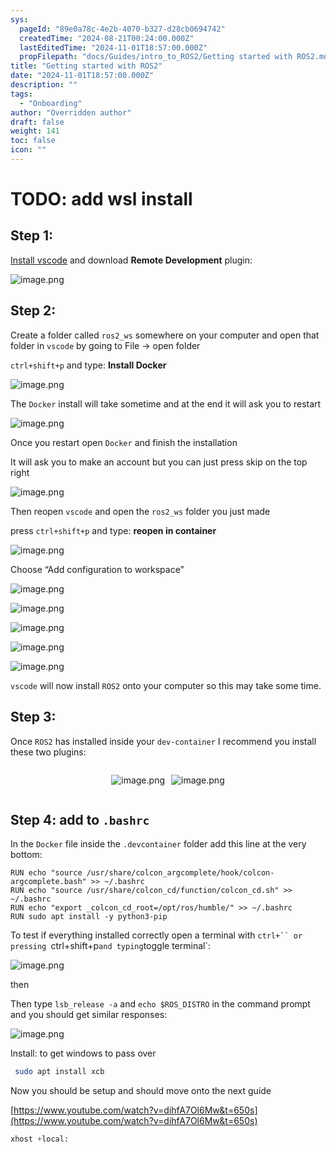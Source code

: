```yaml
---
sys:
  pageId: "89e0a78c-4e2b-4070-b327-d28cb0694742"
  createdTime: "2024-08-21T00:24:00.000Z"
  lastEditedTime: "2024-11-01T18:57:00.000Z"
  propFilepath: "docs/Guides/intro_to_ROS2/Getting started with ROS2.md"
title: "Getting started with ROS2"
date: "2024-11-01T18:57:00.000Z"
description: ""
tags:
  - "Onboarding"
author: "Overridden author"
draft: false
weight: 141
toc: false
icon: ""
---
```


# TODO: add wsl install

## Step 1:

[Install vscode](https://code.visualstudio.com/download) and download **Remote Development** plugin:

![image.png](https://prod-files-secure.s3.us-west-2.amazonaws.com/d518164a-d88e-44d1-a4ee-3adb3bd8bce0/efb52993-1881-4a40-b95e-6f020334f022/image.png?X-Amz-Algorithm=AWS4-HMAC-SHA256&X-Amz-Content-Sha256=UNSIGNED-PAYLOAD&X-Amz-Credential=ASIAZI2LB466ULRZXPJP%2F20250219%2Fus-west-2%2Fs3%2Faws4_request&X-Amz-Date=20250219T220718Z&X-Amz-Expires=3600&X-Amz-Security-Token=IQoJb3JpZ2luX2VjEIT%2F%2F%2F%2F%2F%2F%2F%2F%2F%2FwEaCXVzLXdlc3QtMiJGMEQCIHPIi8FJ0oc1L4o0Men48t%2BvuxtC6sNaKzliNMUoQNGuAiATq6H0%2Fp7m86s6xO6ikfTa4RT6j4S2bN3yrztc74vwwyqIBAit%2F%2F%2F%2F%2F%2F%2F%2F%2F%2F8BEAAaDDYzNzQyMzE4MzgwNSIMDhNCBX3sVvvemGf6KtwDQAyu0f2oEJWj1HNdy3MA3dKgeben9fcsl1CUcPH85mCFtkezjT8LKMLj7JQ%2FXH%2BS4wdTtSPSXG6sGxwUwtYfe5t8d3bxIhcSxquPKvhRLfmwtmQ9LdIb8cch7eNSpleylBgE0KV3tfN6aeEdNb2yr3TpeaFe7PabaCV8YcVi2XsYrR9Da9UIJYaITrCYMggP3ZdxwnpUMhT7t1m8v%2BkvQ2fVFOznZt%2BSXLt7%2F%2FYGUPTL1AJVsQdpYBjpdaBlin7QlyXHy3Z84lU%2B3OWmNzk8pOF99mOz57n%2BPLjQ1Ndjgx49APOJ8WWDPobZKguF7bZHe0QehbNzhftrUET8EX6rSD8wC5BKqsV5fKh4kONImyAJZ8EMTMSEeYI9ZJj4UyYnkt3ypfmXNyFg35MTDZdOIhCa8UJn0SxvNXwXAlGj%2F7WFaGQ31ZE8Iw%2Fi2bV4vBQFYmmNaFhRZkatpnMI8ip5xS2645r4K2j3d9sDNJ0mcikWzJFkZHmnNxMdKYeG9r%2FpwtUxnVaqkikVs3jjJ0LDUodNJxg61oau7jM%2Bv8qY0bAGcktLc2qu2ugtBjxlvKJCXcav2esCA4RsvLmNwRA9tixSEfeT2EmpEFdADGWfTGMsbTJK75dVZKFubr8w%2BO7YvQY6pgFjoig%2BNBczRlZGOm3SlzyyMZU0CUIph0dDrkeOWnAOLy42Ndk07jOe9K%2FJ96kJe5eXx%2FPLjsRK6gk9aietWbBEXzSxTvBww1yJcxr7AzkUWSKLHXs9xmuDQeiVG7nLKWg%2BYpJ3Gn4xYQT76pHcSqZWTDw57063JEA8YiucfqOPzqd5NyMDWxhXODFh2YJAWE%2FWAN%2FvCwN0DqfiTo1bRAJ5uWzw6Nv0&X-Amz-Signature=07b0bca20320db0c2e8207957e87a0f9d44fc3cdf170dcce2180658a5e7543e5&X-Amz-SignedHeaders=host&x-id=GetObject)

## Step 2:

Create a folder called `ros2_ws` somewhere on your computer and open that folder in `vscode` by going to File → open folder 

`ctrl+shift+p` and type: **Install Docker**

![image.png](https://prod-files-secure.s3.us-west-2.amazonaws.com/d518164a-d88e-44d1-a4ee-3adb3bd8bce0/2269dc0e-1cd5-47ff-bceb-c04ad9b2eab0/image.png?X-Amz-Algorithm=AWS4-HMAC-SHA256&X-Amz-Content-Sha256=UNSIGNED-PAYLOAD&X-Amz-Credential=ASIAZI2LB466ULRZXPJP%2F20250219%2Fus-west-2%2Fs3%2Faws4_request&X-Amz-Date=20250219T220718Z&X-Amz-Expires=3600&X-Amz-Security-Token=IQoJb3JpZ2luX2VjEIT%2F%2F%2F%2F%2F%2F%2F%2F%2F%2FwEaCXVzLXdlc3QtMiJGMEQCIHPIi8FJ0oc1L4o0Men48t%2BvuxtC6sNaKzliNMUoQNGuAiATq6H0%2Fp7m86s6xO6ikfTa4RT6j4S2bN3yrztc74vwwyqIBAit%2F%2F%2F%2F%2F%2F%2F%2F%2F%2F8BEAAaDDYzNzQyMzE4MzgwNSIMDhNCBX3sVvvemGf6KtwDQAyu0f2oEJWj1HNdy3MA3dKgeben9fcsl1CUcPH85mCFtkezjT8LKMLj7JQ%2FXH%2BS4wdTtSPSXG6sGxwUwtYfe5t8d3bxIhcSxquPKvhRLfmwtmQ9LdIb8cch7eNSpleylBgE0KV3tfN6aeEdNb2yr3TpeaFe7PabaCV8YcVi2XsYrR9Da9UIJYaITrCYMggP3ZdxwnpUMhT7t1m8v%2BkvQ2fVFOznZt%2BSXLt7%2F%2FYGUPTL1AJVsQdpYBjpdaBlin7QlyXHy3Z84lU%2B3OWmNzk8pOF99mOz57n%2BPLjQ1Ndjgx49APOJ8WWDPobZKguF7bZHe0QehbNzhftrUET8EX6rSD8wC5BKqsV5fKh4kONImyAJZ8EMTMSEeYI9ZJj4UyYnkt3ypfmXNyFg35MTDZdOIhCa8UJn0SxvNXwXAlGj%2F7WFaGQ31ZE8Iw%2Fi2bV4vBQFYmmNaFhRZkatpnMI8ip5xS2645r4K2j3d9sDNJ0mcikWzJFkZHmnNxMdKYeG9r%2FpwtUxnVaqkikVs3jjJ0LDUodNJxg61oau7jM%2Bv8qY0bAGcktLc2qu2ugtBjxlvKJCXcav2esCA4RsvLmNwRA9tixSEfeT2EmpEFdADGWfTGMsbTJK75dVZKFubr8w%2BO7YvQY6pgFjoig%2BNBczRlZGOm3SlzyyMZU0CUIph0dDrkeOWnAOLy42Ndk07jOe9K%2FJ96kJe5eXx%2FPLjsRK6gk9aietWbBEXzSxTvBww1yJcxr7AzkUWSKLHXs9xmuDQeiVG7nLKWg%2BYpJ3Gn4xYQT76pHcSqZWTDw57063JEA8YiucfqOPzqd5NyMDWxhXODFh2YJAWE%2FWAN%2FvCwN0DqfiTo1bRAJ5uWzw6Nv0&X-Amz-Signature=bcb2450cdaa2196e69c1f6ed9908c483a4bd04345f51cda66ad3b1f7fa88570a&X-Amz-SignedHeaders=host&x-id=GetObject)

The `Docker` install will take sometime and at the end it will ask you to restart

![image.png](https://prod-files-secure.s3.us-west-2.amazonaws.com/d518164a-d88e-44d1-a4ee-3adb3bd8bce0/ed233f78-be33-4b1f-b89c-9c346c0e961e/image.png?X-Amz-Algorithm=AWS4-HMAC-SHA256&X-Amz-Content-Sha256=UNSIGNED-PAYLOAD&X-Amz-Credential=ASIAZI2LB466ULRZXPJP%2F20250219%2Fus-west-2%2Fs3%2Faws4_request&X-Amz-Date=20250219T220718Z&X-Amz-Expires=3600&X-Amz-Security-Token=IQoJb3JpZ2luX2VjEIT%2F%2F%2F%2F%2F%2F%2F%2F%2F%2FwEaCXVzLXdlc3QtMiJGMEQCIHPIi8FJ0oc1L4o0Men48t%2BvuxtC6sNaKzliNMUoQNGuAiATq6H0%2Fp7m86s6xO6ikfTa4RT6j4S2bN3yrztc74vwwyqIBAit%2F%2F%2F%2F%2F%2F%2F%2F%2F%2F8BEAAaDDYzNzQyMzE4MzgwNSIMDhNCBX3sVvvemGf6KtwDQAyu0f2oEJWj1HNdy3MA3dKgeben9fcsl1CUcPH85mCFtkezjT8LKMLj7JQ%2FXH%2BS4wdTtSPSXG6sGxwUwtYfe5t8d3bxIhcSxquPKvhRLfmwtmQ9LdIb8cch7eNSpleylBgE0KV3tfN6aeEdNb2yr3TpeaFe7PabaCV8YcVi2XsYrR9Da9UIJYaITrCYMggP3ZdxwnpUMhT7t1m8v%2BkvQ2fVFOznZt%2BSXLt7%2F%2FYGUPTL1AJVsQdpYBjpdaBlin7QlyXHy3Z84lU%2B3OWmNzk8pOF99mOz57n%2BPLjQ1Ndjgx49APOJ8WWDPobZKguF7bZHe0QehbNzhftrUET8EX6rSD8wC5BKqsV5fKh4kONImyAJZ8EMTMSEeYI9ZJj4UyYnkt3ypfmXNyFg35MTDZdOIhCa8UJn0SxvNXwXAlGj%2F7WFaGQ31ZE8Iw%2Fi2bV4vBQFYmmNaFhRZkatpnMI8ip5xS2645r4K2j3d9sDNJ0mcikWzJFkZHmnNxMdKYeG9r%2FpwtUxnVaqkikVs3jjJ0LDUodNJxg61oau7jM%2Bv8qY0bAGcktLc2qu2ugtBjxlvKJCXcav2esCA4RsvLmNwRA9tixSEfeT2EmpEFdADGWfTGMsbTJK75dVZKFubr8w%2BO7YvQY6pgFjoig%2BNBczRlZGOm3SlzyyMZU0CUIph0dDrkeOWnAOLy42Ndk07jOe9K%2FJ96kJe5eXx%2FPLjsRK6gk9aietWbBEXzSxTvBww1yJcxr7AzkUWSKLHXs9xmuDQeiVG7nLKWg%2BYpJ3Gn4xYQT76pHcSqZWTDw57063JEA8YiucfqOPzqd5NyMDWxhXODFh2YJAWE%2FWAN%2FvCwN0DqfiTo1bRAJ5uWzw6Nv0&X-Amz-Signature=1d162200b5729853fa98b7b7a580042813258ec32348db6a48a33d23c36ba2fa&X-Amz-SignedHeaders=host&x-id=GetObject)

Once you restart open `Docker` and finish the installation

It will ask you to make an account but you can just press skip on the top right

![image.png](https://prod-files-secure.s3.us-west-2.amazonaws.com/d518164a-d88e-44d1-a4ee-3adb3bd8bce0/21010ad9-1659-4fd9-9f59-9932a09b2a3d/image.png?X-Amz-Algorithm=AWS4-HMAC-SHA256&X-Amz-Content-Sha256=UNSIGNED-PAYLOAD&X-Amz-Credential=ASIAZI2LB466ULRZXPJP%2F20250219%2Fus-west-2%2Fs3%2Faws4_request&X-Amz-Date=20250219T220718Z&X-Amz-Expires=3600&X-Amz-Security-Token=IQoJb3JpZ2luX2VjEIT%2F%2F%2F%2F%2F%2F%2F%2F%2F%2FwEaCXVzLXdlc3QtMiJGMEQCIHPIi8FJ0oc1L4o0Men48t%2BvuxtC6sNaKzliNMUoQNGuAiATq6H0%2Fp7m86s6xO6ikfTa4RT6j4S2bN3yrztc74vwwyqIBAit%2F%2F%2F%2F%2F%2F%2F%2F%2F%2F8BEAAaDDYzNzQyMzE4MzgwNSIMDhNCBX3sVvvemGf6KtwDQAyu0f2oEJWj1HNdy3MA3dKgeben9fcsl1CUcPH85mCFtkezjT8LKMLj7JQ%2FXH%2BS4wdTtSPSXG6sGxwUwtYfe5t8d3bxIhcSxquPKvhRLfmwtmQ9LdIb8cch7eNSpleylBgE0KV3tfN6aeEdNb2yr3TpeaFe7PabaCV8YcVi2XsYrR9Da9UIJYaITrCYMggP3ZdxwnpUMhT7t1m8v%2BkvQ2fVFOznZt%2BSXLt7%2F%2FYGUPTL1AJVsQdpYBjpdaBlin7QlyXHy3Z84lU%2B3OWmNzk8pOF99mOz57n%2BPLjQ1Ndjgx49APOJ8WWDPobZKguF7bZHe0QehbNzhftrUET8EX6rSD8wC5BKqsV5fKh4kONImyAJZ8EMTMSEeYI9ZJj4UyYnkt3ypfmXNyFg35MTDZdOIhCa8UJn0SxvNXwXAlGj%2F7WFaGQ31ZE8Iw%2Fi2bV4vBQFYmmNaFhRZkatpnMI8ip5xS2645r4K2j3d9sDNJ0mcikWzJFkZHmnNxMdKYeG9r%2FpwtUxnVaqkikVs3jjJ0LDUodNJxg61oau7jM%2Bv8qY0bAGcktLc2qu2ugtBjxlvKJCXcav2esCA4RsvLmNwRA9tixSEfeT2EmpEFdADGWfTGMsbTJK75dVZKFubr8w%2BO7YvQY6pgFjoig%2BNBczRlZGOm3SlzyyMZU0CUIph0dDrkeOWnAOLy42Ndk07jOe9K%2FJ96kJe5eXx%2FPLjsRK6gk9aietWbBEXzSxTvBww1yJcxr7AzkUWSKLHXs9xmuDQeiVG7nLKWg%2BYpJ3Gn4xYQT76pHcSqZWTDw57063JEA8YiucfqOPzqd5NyMDWxhXODFh2YJAWE%2FWAN%2FvCwN0DqfiTo1bRAJ5uWzw6Nv0&X-Amz-Signature=3976cf9359a7b111c9b87b58dfe0dbf25883d2f06a47e7b8898f38d76e5c9a07&X-Amz-SignedHeaders=host&x-id=GetObject)

Then reopen `vscode` and open the `ros2_ws` folder you just made

press `ctrl+shift+p` and type: **reopen in container**

![image.png](https://prod-files-secure.s3.us-west-2.amazonaws.com/d518164a-d88e-44d1-a4ee-3adb3bd8bce0/4e93b8c2-41ad-488c-8095-c74205196118/image.png?X-Amz-Algorithm=AWS4-HMAC-SHA256&X-Amz-Content-Sha256=UNSIGNED-PAYLOAD&X-Amz-Credential=ASIAZI2LB466ULRZXPJP%2F20250219%2Fus-west-2%2Fs3%2Faws4_request&X-Amz-Date=20250219T220718Z&X-Amz-Expires=3600&X-Amz-Security-Token=IQoJb3JpZ2luX2VjEIT%2F%2F%2F%2F%2F%2F%2F%2F%2F%2FwEaCXVzLXdlc3QtMiJGMEQCIHPIi8FJ0oc1L4o0Men48t%2BvuxtC6sNaKzliNMUoQNGuAiATq6H0%2Fp7m86s6xO6ikfTa4RT6j4S2bN3yrztc74vwwyqIBAit%2F%2F%2F%2F%2F%2F%2F%2F%2F%2F8BEAAaDDYzNzQyMzE4MzgwNSIMDhNCBX3sVvvemGf6KtwDQAyu0f2oEJWj1HNdy3MA3dKgeben9fcsl1CUcPH85mCFtkezjT8LKMLj7JQ%2FXH%2BS4wdTtSPSXG6sGxwUwtYfe5t8d3bxIhcSxquPKvhRLfmwtmQ9LdIb8cch7eNSpleylBgE0KV3tfN6aeEdNb2yr3TpeaFe7PabaCV8YcVi2XsYrR9Da9UIJYaITrCYMggP3ZdxwnpUMhT7t1m8v%2BkvQ2fVFOznZt%2BSXLt7%2F%2FYGUPTL1AJVsQdpYBjpdaBlin7QlyXHy3Z84lU%2B3OWmNzk8pOF99mOz57n%2BPLjQ1Ndjgx49APOJ8WWDPobZKguF7bZHe0QehbNzhftrUET8EX6rSD8wC5BKqsV5fKh4kONImyAJZ8EMTMSEeYI9ZJj4UyYnkt3ypfmXNyFg35MTDZdOIhCa8UJn0SxvNXwXAlGj%2F7WFaGQ31ZE8Iw%2Fi2bV4vBQFYmmNaFhRZkatpnMI8ip5xS2645r4K2j3d9sDNJ0mcikWzJFkZHmnNxMdKYeG9r%2FpwtUxnVaqkikVs3jjJ0LDUodNJxg61oau7jM%2Bv8qY0bAGcktLc2qu2ugtBjxlvKJCXcav2esCA4RsvLmNwRA9tixSEfeT2EmpEFdADGWfTGMsbTJK75dVZKFubr8w%2BO7YvQY6pgFjoig%2BNBczRlZGOm3SlzyyMZU0CUIph0dDrkeOWnAOLy42Ndk07jOe9K%2FJ96kJe5eXx%2FPLjsRK6gk9aietWbBEXzSxTvBww1yJcxr7AzkUWSKLHXs9xmuDQeiVG7nLKWg%2BYpJ3Gn4xYQT76pHcSqZWTDw57063JEA8YiucfqOPzqd5NyMDWxhXODFh2YJAWE%2FWAN%2FvCwN0DqfiTo1bRAJ5uWzw6Nv0&X-Amz-Signature=252915fcab4cbf8ef32d41f9354d90c2bd22840c55f7d2cec17f424b8bd3cf7e&X-Amz-SignedHeaders=host&x-id=GetObject)

Choose “Add configuration to workspace”

![image.png](https://prod-files-secure.s3.us-west-2.amazonaws.com/d518164a-d88e-44d1-a4ee-3adb3bd8bce0/9560b282-5060-4989-ba37-97e7b2c22476/image.png?X-Amz-Algorithm=AWS4-HMAC-SHA256&X-Amz-Content-Sha256=UNSIGNED-PAYLOAD&X-Amz-Credential=ASIAZI2LB466ULRZXPJP%2F20250219%2Fus-west-2%2Fs3%2Faws4_request&X-Amz-Date=20250219T220718Z&X-Amz-Expires=3600&X-Amz-Security-Token=IQoJb3JpZ2luX2VjEIT%2F%2F%2F%2F%2F%2F%2F%2F%2F%2FwEaCXVzLXdlc3QtMiJGMEQCIHPIi8FJ0oc1L4o0Men48t%2BvuxtC6sNaKzliNMUoQNGuAiATq6H0%2Fp7m86s6xO6ikfTa4RT6j4S2bN3yrztc74vwwyqIBAit%2F%2F%2F%2F%2F%2F%2F%2F%2F%2F8BEAAaDDYzNzQyMzE4MzgwNSIMDhNCBX3sVvvemGf6KtwDQAyu0f2oEJWj1HNdy3MA3dKgeben9fcsl1CUcPH85mCFtkezjT8LKMLj7JQ%2FXH%2BS4wdTtSPSXG6sGxwUwtYfe5t8d3bxIhcSxquPKvhRLfmwtmQ9LdIb8cch7eNSpleylBgE0KV3tfN6aeEdNb2yr3TpeaFe7PabaCV8YcVi2XsYrR9Da9UIJYaITrCYMggP3ZdxwnpUMhT7t1m8v%2BkvQ2fVFOznZt%2BSXLt7%2F%2FYGUPTL1AJVsQdpYBjpdaBlin7QlyXHy3Z84lU%2B3OWmNzk8pOF99mOz57n%2BPLjQ1Ndjgx49APOJ8WWDPobZKguF7bZHe0QehbNzhftrUET8EX6rSD8wC5BKqsV5fKh4kONImyAJZ8EMTMSEeYI9ZJj4UyYnkt3ypfmXNyFg35MTDZdOIhCa8UJn0SxvNXwXAlGj%2F7WFaGQ31ZE8Iw%2Fi2bV4vBQFYmmNaFhRZkatpnMI8ip5xS2645r4K2j3d9sDNJ0mcikWzJFkZHmnNxMdKYeG9r%2FpwtUxnVaqkikVs3jjJ0LDUodNJxg61oau7jM%2Bv8qY0bAGcktLc2qu2ugtBjxlvKJCXcav2esCA4RsvLmNwRA9tixSEfeT2EmpEFdADGWfTGMsbTJK75dVZKFubr8w%2BO7YvQY6pgFjoig%2BNBczRlZGOm3SlzyyMZU0CUIph0dDrkeOWnAOLy42Ndk07jOe9K%2FJ96kJe5eXx%2FPLjsRK6gk9aietWbBEXzSxTvBww1yJcxr7AzkUWSKLHXs9xmuDQeiVG7nLKWg%2BYpJ3Gn4xYQT76pHcSqZWTDw57063JEA8YiucfqOPzqd5NyMDWxhXODFh2YJAWE%2FWAN%2FvCwN0DqfiTo1bRAJ5uWzw6Nv0&X-Amz-Signature=c774a95f66e079ceaa5c4bdfeaa3d7f3fe79c1ab4305c98fe3c1b91ff6de73fe&X-Amz-SignedHeaders=host&x-id=GetObject)

![image.png](https://prod-files-secure.s3.us-west-2.amazonaws.com/d518164a-d88e-44d1-a4ee-3adb3bd8bce0/2ee63f81-886b-48e8-a553-dc6e5eac99e4/image.png?X-Amz-Algorithm=AWS4-HMAC-SHA256&X-Amz-Content-Sha256=UNSIGNED-PAYLOAD&X-Amz-Credential=ASIAZI2LB466ULRZXPJP%2F20250219%2Fus-west-2%2Fs3%2Faws4_request&X-Amz-Date=20250219T220718Z&X-Amz-Expires=3600&X-Amz-Security-Token=IQoJb3JpZ2luX2VjEIT%2F%2F%2F%2F%2F%2F%2F%2F%2F%2FwEaCXVzLXdlc3QtMiJGMEQCIHPIi8FJ0oc1L4o0Men48t%2BvuxtC6sNaKzliNMUoQNGuAiATq6H0%2Fp7m86s6xO6ikfTa4RT6j4S2bN3yrztc74vwwyqIBAit%2F%2F%2F%2F%2F%2F%2F%2F%2F%2F8BEAAaDDYzNzQyMzE4MzgwNSIMDhNCBX3sVvvemGf6KtwDQAyu0f2oEJWj1HNdy3MA3dKgeben9fcsl1CUcPH85mCFtkezjT8LKMLj7JQ%2FXH%2BS4wdTtSPSXG6sGxwUwtYfe5t8d3bxIhcSxquPKvhRLfmwtmQ9LdIb8cch7eNSpleylBgE0KV3tfN6aeEdNb2yr3TpeaFe7PabaCV8YcVi2XsYrR9Da9UIJYaITrCYMggP3ZdxwnpUMhT7t1m8v%2BkvQ2fVFOznZt%2BSXLt7%2F%2FYGUPTL1AJVsQdpYBjpdaBlin7QlyXHy3Z84lU%2B3OWmNzk8pOF99mOz57n%2BPLjQ1Ndjgx49APOJ8WWDPobZKguF7bZHe0QehbNzhftrUET8EX6rSD8wC5BKqsV5fKh4kONImyAJZ8EMTMSEeYI9ZJj4UyYnkt3ypfmXNyFg35MTDZdOIhCa8UJn0SxvNXwXAlGj%2F7WFaGQ31ZE8Iw%2Fi2bV4vBQFYmmNaFhRZkatpnMI8ip5xS2645r4K2j3d9sDNJ0mcikWzJFkZHmnNxMdKYeG9r%2FpwtUxnVaqkikVs3jjJ0LDUodNJxg61oau7jM%2Bv8qY0bAGcktLc2qu2ugtBjxlvKJCXcav2esCA4RsvLmNwRA9tixSEfeT2EmpEFdADGWfTGMsbTJK75dVZKFubr8w%2BO7YvQY6pgFjoig%2BNBczRlZGOm3SlzyyMZU0CUIph0dDrkeOWnAOLy42Ndk07jOe9K%2FJ96kJe5eXx%2FPLjsRK6gk9aietWbBEXzSxTvBww1yJcxr7AzkUWSKLHXs9xmuDQeiVG7nLKWg%2BYpJ3Gn4xYQT76pHcSqZWTDw57063JEA8YiucfqOPzqd5NyMDWxhXODFh2YJAWE%2FWAN%2FvCwN0DqfiTo1bRAJ5uWzw6Nv0&X-Amz-Signature=2023028d35732e6f69f4a9bedfbca36ea7b019ed79dd43521bcb7a157eed07a2&X-Amz-SignedHeaders=host&x-id=GetObject)

![image.png](https://prod-files-secure.s3.us-west-2.amazonaws.com/d518164a-d88e-44d1-a4ee-3adb3bd8bce0/ae1580b2-b048-407e-aed9-b584224a7a04/image.png?X-Amz-Algorithm=AWS4-HMAC-SHA256&X-Amz-Content-Sha256=UNSIGNED-PAYLOAD&X-Amz-Credential=ASIAZI2LB466ULRZXPJP%2F20250219%2Fus-west-2%2Fs3%2Faws4_request&X-Amz-Date=20250219T220718Z&X-Amz-Expires=3600&X-Amz-Security-Token=IQoJb3JpZ2luX2VjEIT%2F%2F%2F%2F%2F%2F%2F%2F%2F%2FwEaCXVzLXdlc3QtMiJGMEQCIHPIi8FJ0oc1L4o0Men48t%2BvuxtC6sNaKzliNMUoQNGuAiATq6H0%2Fp7m86s6xO6ikfTa4RT6j4S2bN3yrztc74vwwyqIBAit%2F%2F%2F%2F%2F%2F%2F%2F%2F%2F8BEAAaDDYzNzQyMzE4MzgwNSIMDhNCBX3sVvvemGf6KtwDQAyu0f2oEJWj1HNdy3MA3dKgeben9fcsl1CUcPH85mCFtkezjT8LKMLj7JQ%2FXH%2BS4wdTtSPSXG6sGxwUwtYfe5t8d3bxIhcSxquPKvhRLfmwtmQ9LdIb8cch7eNSpleylBgE0KV3tfN6aeEdNb2yr3TpeaFe7PabaCV8YcVi2XsYrR9Da9UIJYaITrCYMggP3ZdxwnpUMhT7t1m8v%2BkvQ2fVFOznZt%2BSXLt7%2F%2FYGUPTL1AJVsQdpYBjpdaBlin7QlyXHy3Z84lU%2B3OWmNzk8pOF99mOz57n%2BPLjQ1Ndjgx49APOJ8WWDPobZKguF7bZHe0QehbNzhftrUET8EX6rSD8wC5BKqsV5fKh4kONImyAJZ8EMTMSEeYI9ZJj4UyYnkt3ypfmXNyFg35MTDZdOIhCa8UJn0SxvNXwXAlGj%2F7WFaGQ31ZE8Iw%2Fi2bV4vBQFYmmNaFhRZkatpnMI8ip5xS2645r4K2j3d9sDNJ0mcikWzJFkZHmnNxMdKYeG9r%2FpwtUxnVaqkikVs3jjJ0LDUodNJxg61oau7jM%2Bv8qY0bAGcktLc2qu2ugtBjxlvKJCXcav2esCA4RsvLmNwRA9tixSEfeT2EmpEFdADGWfTGMsbTJK75dVZKFubr8w%2BO7YvQY6pgFjoig%2BNBczRlZGOm3SlzyyMZU0CUIph0dDrkeOWnAOLy42Ndk07jOe9K%2FJ96kJe5eXx%2FPLjsRK6gk9aietWbBEXzSxTvBww1yJcxr7AzkUWSKLHXs9xmuDQeiVG7nLKWg%2BYpJ3Gn4xYQT76pHcSqZWTDw57063JEA8YiucfqOPzqd5NyMDWxhXODFh2YJAWE%2FWAN%2FvCwN0DqfiTo1bRAJ5uWzw6Nv0&X-Amz-Signature=973de8b5a7192205ad98cf6544771b7105993c07e9de1717c467fb446cc101ba&X-Amz-SignedHeaders=host&x-id=GetObject)

![image.png](https://prod-files-secure.s3.us-west-2.amazonaws.com/d518164a-d88e-44d1-a4ee-3adb3bd8bce0/53255b28-f75e-430f-b9e3-c0ac8577e42b/image.png?X-Amz-Algorithm=AWS4-HMAC-SHA256&X-Amz-Content-Sha256=UNSIGNED-PAYLOAD&X-Amz-Credential=ASIAZI2LB466ULRZXPJP%2F20250219%2Fus-west-2%2Fs3%2Faws4_request&X-Amz-Date=20250219T220718Z&X-Amz-Expires=3600&X-Amz-Security-Token=IQoJb3JpZ2luX2VjEIT%2F%2F%2F%2F%2F%2F%2F%2F%2F%2FwEaCXVzLXdlc3QtMiJGMEQCIHPIi8FJ0oc1L4o0Men48t%2BvuxtC6sNaKzliNMUoQNGuAiATq6H0%2Fp7m86s6xO6ikfTa4RT6j4S2bN3yrztc74vwwyqIBAit%2F%2F%2F%2F%2F%2F%2F%2F%2F%2F8BEAAaDDYzNzQyMzE4MzgwNSIMDhNCBX3sVvvemGf6KtwDQAyu0f2oEJWj1HNdy3MA3dKgeben9fcsl1CUcPH85mCFtkezjT8LKMLj7JQ%2FXH%2BS4wdTtSPSXG6sGxwUwtYfe5t8d3bxIhcSxquPKvhRLfmwtmQ9LdIb8cch7eNSpleylBgE0KV3tfN6aeEdNb2yr3TpeaFe7PabaCV8YcVi2XsYrR9Da9UIJYaITrCYMggP3ZdxwnpUMhT7t1m8v%2BkvQ2fVFOznZt%2BSXLt7%2F%2FYGUPTL1AJVsQdpYBjpdaBlin7QlyXHy3Z84lU%2B3OWmNzk8pOF99mOz57n%2BPLjQ1Ndjgx49APOJ8WWDPobZKguF7bZHe0QehbNzhftrUET8EX6rSD8wC5BKqsV5fKh4kONImyAJZ8EMTMSEeYI9ZJj4UyYnkt3ypfmXNyFg35MTDZdOIhCa8UJn0SxvNXwXAlGj%2F7WFaGQ31ZE8Iw%2Fi2bV4vBQFYmmNaFhRZkatpnMI8ip5xS2645r4K2j3d9sDNJ0mcikWzJFkZHmnNxMdKYeG9r%2FpwtUxnVaqkikVs3jjJ0LDUodNJxg61oau7jM%2Bv8qY0bAGcktLc2qu2ugtBjxlvKJCXcav2esCA4RsvLmNwRA9tixSEfeT2EmpEFdADGWfTGMsbTJK75dVZKFubr8w%2BO7YvQY6pgFjoig%2BNBczRlZGOm3SlzyyMZU0CUIph0dDrkeOWnAOLy42Ndk07jOe9K%2FJ96kJe5eXx%2FPLjsRK6gk9aietWbBEXzSxTvBww1yJcxr7AzkUWSKLHXs9xmuDQeiVG7nLKWg%2BYpJ3Gn4xYQT76pHcSqZWTDw57063JEA8YiucfqOPzqd5NyMDWxhXODFh2YJAWE%2FWAN%2FvCwN0DqfiTo1bRAJ5uWzw6Nv0&X-Amz-Signature=0063ef20b1747131fd6254c7d50a78d4d97f626453a4741196391212db5c0cf7&X-Amz-SignedHeaders=host&x-id=GetObject)

![image.png](https://prod-files-secure.s3.us-west-2.amazonaws.com/d518164a-d88e-44d1-a4ee-3adb3bd8bce0/7c562767-5af9-4ffb-97d1-327bcdf4ee00/image.png?X-Amz-Algorithm=AWS4-HMAC-SHA256&X-Amz-Content-Sha256=UNSIGNED-PAYLOAD&X-Amz-Credential=ASIAZI2LB466ULRZXPJP%2F20250219%2Fus-west-2%2Fs3%2Faws4_request&X-Amz-Date=20250219T220718Z&X-Amz-Expires=3600&X-Amz-Security-Token=IQoJb3JpZ2luX2VjEIT%2F%2F%2F%2F%2F%2F%2F%2F%2F%2FwEaCXVzLXdlc3QtMiJGMEQCIHPIi8FJ0oc1L4o0Men48t%2BvuxtC6sNaKzliNMUoQNGuAiATq6H0%2Fp7m86s6xO6ikfTa4RT6j4S2bN3yrztc74vwwyqIBAit%2F%2F%2F%2F%2F%2F%2F%2F%2F%2F8BEAAaDDYzNzQyMzE4MzgwNSIMDhNCBX3sVvvemGf6KtwDQAyu0f2oEJWj1HNdy3MA3dKgeben9fcsl1CUcPH85mCFtkezjT8LKMLj7JQ%2FXH%2BS4wdTtSPSXG6sGxwUwtYfe5t8d3bxIhcSxquPKvhRLfmwtmQ9LdIb8cch7eNSpleylBgE0KV3tfN6aeEdNb2yr3TpeaFe7PabaCV8YcVi2XsYrR9Da9UIJYaITrCYMggP3ZdxwnpUMhT7t1m8v%2BkvQ2fVFOznZt%2BSXLt7%2F%2FYGUPTL1AJVsQdpYBjpdaBlin7QlyXHy3Z84lU%2B3OWmNzk8pOF99mOz57n%2BPLjQ1Ndjgx49APOJ8WWDPobZKguF7bZHe0QehbNzhftrUET8EX6rSD8wC5BKqsV5fKh4kONImyAJZ8EMTMSEeYI9ZJj4UyYnkt3ypfmXNyFg35MTDZdOIhCa8UJn0SxvNXwXAlGj%2F7WFaGQ31ZE8Iw%2Fi2bV4vBQFYmmNaFhRZkatpnMI8ip5xS2645r4K2j3d9sDNJ0mcikWzJFkZHmnNxMdKYeG9r%2FpwtUxnVaqkikVs3jjJ0LDUodNJxg61oau7jM%2Bv8qY0bAGcktLc2qu2ugtBjxlvKJCXcav2esCA4RsvLmNwRA9tixSEfeT2EmpEFdADGWfTGMsbTJK75dVZKFubr8w%2BO7YvQY6pgFjoig%2BNBczRlZGOm3SlzyyMZU0CUIph0dDrkeOWnAOLy42Ndk07jOe9K%2FJ96kJe5eXx%2FPLjsRK6gk9aietWbBEXzSxTvBww1yJcxr7AzkUWSKLHXs9xmuDQeiVG7nLKWg%2BYpJ3Gn4xYQT76pHcSqZWTDw57063JEA8YiucfqOPzqd5NyMDWxhXODFh2YJAWE%2FWAN%2FvCwN0DqfiTo1bRAJ5uWzw6Nv0&X-Amz-Signature=f5546baeac46d6ae3756364dbe3f42ed762d64ea34bbfe0ba1c664164e71fb8f&X-Amz-SignedHeaders=host&x-id=GetObject)

`vscode` will now install `ROS2` onto your computer so this may take some time.

## Step 3:

Once `ROS2` has installed inside your `dev-container` I recommend you install these two plugins:

<div style="display: flex;flex-direction: row; column-gap:10px; max-width: 630px;justify-content: center;">
<div>

![image.png](https://prod-files-secure.s3.us-west-2.amazonaws.com/d518164a-d88e-44d1-a4ee-3adb3bd8bce0/3fc3d550-5a54-4ba1-ba6b-faa01cdb7369/image.png?X-Amz-Algorithm=AWS4-HMAC-SHA256&X-Amz-Content-Sha256=UNSIGNED-PAYLOAD&X-Amz-Credential=ASIAZI2LB4663V7HBT6T%2F20250219%2Fus-west-2%2Fs3%2Faws4_request&X-Amz-Date=20250219T220719Z&X-Amz-Expires=3600&X-Amz-Security-Token=IQoJb3JpZ2luX2VjEIT%2F%2F%2F%2F%2F%2F%2F%2F%2F%2FwEaCXVzLXdlc3QtMiJHMEUCIQCLmhHM9FF9L28o8NbDiDIGkoxk3mFQa1P6xiZLd49uQwIgLh7%2BtjTH1yT13GQFrRtv3nfwnKcGJH1yAl3ngCzRUTUqiAQIrf%2F%2F%2F%2F%2F%2F%2F%2F%2F%2FARAAGgw2Mzc0MjMxODM4MDUiDP8eNPjBxCVbfDyYESrcA0fYlEyBPA03u1p1OQD12lM%2F3WkmgE%2FZXlF3DKWGCDqwMh8zAbeFsFxQjFM80M66Ya5ra2E%2BnNlkdM3Jb%2FcACG2O29N1Icb7Zx%2Fx0GSzi5DlHYIcglqeICbp9aI4ZTAL%2FH8%2FIfqhti4DC%2BZJR3zCboICUBQkEbe0iUcwkHKDT9VYznTsTpm57vEu56y1FK2yeARXb6zoN%2FOUXmUnlmjVY%2B%2BzZELotUi1gyYAYndsKptl53EacnW78YkMupTdrMfhIcwg3I524kVQJMTaIJBt3TiLyTpCsil1%2BCuyuYtEiyjBpDz6Z4nSOO1t46nRikQJif3XEdShe8SxnLf9dZhwe1RhKtyKZfFOkvgUxmHzGnxFjkvLWwvTLi%2BOOnTLP%2BFMopa39AcdwzT3cog%2FSwAAvf55h%2F5D3DiFDyg1HtjQaKknF7laFyE%2FX%2BIDgPYJwNgM6bLv2EQtjF3EYpYghfK3eHRuk%2Fal%2F2x4KJTCKMJAHCXok%2BaQF1rOgPHsWjZ7NR5AaxfnjvuHonHVayVw1UJhs5xukC6bF%2B4MLYI%2BnQDbDb%2FJqUut93LzUiSWZlaquJlE%2BmOZ%2FHgmu5jjtFFJlYR6pBz51mXo6RhJ4aqacRCFpIOm%2FCDvST8b5nAgFckEMNnu2L0GOqUB1VOVBeqDk8e62PvLiKtZeiUDEMuH4QCRMipmjIGMY1wpIy7x28%2Fom6a0rBJzxA226HX9jOeSHsvx3cLcCXA%2BxektdqAy5Buj3DIqUzmCwvodOm7RtFTLWBa%2FUf2llQ%2BgD40EZRyzqYRoc0uR2UomcHYcPCSHQ2lGEW7ciQ1AOcXpQWvmN2zcfyfwBLgLSTWmf19BE2q2%2BrFUk9%2BRaSaC1S3GT%2BjR&X-Amz-Signature=fdc39286356c82c2aa0fd7ec27a358a140051435fef8379898914c7a224695a0&X-Amz-SignedHeaders=host&x-id=GetObject)

</div>
<div>

![image.png](https://prod-files-secure.s3.us-west-2.amazonaws.com/d518164a-d88e-44d1-a4ee-3adb3bd8bce0/d994cc66-13c2-4093-a5a3-f84cf4601a82/image.png?X-Amz-Algorithm=AWS4-HMAC-SHA256&X-Amz-Content-Sha256=UNSIGNED-PAYLOAD&X-Amz-Credential=ASIAZI2LB4664C5O4FDE%2F20250219%2Fus-west-2%2Fs3%2Faws4_request&X-Amz-Date=20250219T220720Z&X-Amz-Expires=3600&X-Amz-Security-Token=IQoJb3JpZ2luX2VjEIT%2F%2F%2F%2F%2F%2F%2F%2F%2F%2FwEaCXVzLXdlc3QtMiJHMEUCICyFoxqSEG2g5Zcqih1h4jZawlaMT9K1XB3B2GtXaOwMAiEA04K8arXV7GQVIKcFwTbPfCYEO%2BkxL1SDr5ZRz%2BlKrGQqiAQIrf%2F%2F%2F%2F%2F%2F%2F%2F%2F%2FARAAGgw2Mzc0MjMxODM4MDUiDOHmPsAveorFWcM2%2FircA5I25023WhWIlzyzj0w%2BKfmZPMeEZ9ta%2FLImTREoElNPIvVoZjYYoL%2FHXGAX16Ck1oDwozbmU4icENDCFhhEhJF0q09j008%2BzmRya5qiCGhjP1duChQGf30gTbjWULu54xWqGnhCqir%2BImNNB34TjhmfRKBkbuT5GMdLa3yQl5pLTWeaNr4zrob4X%2Bj4BoyPTO4yhY0F%2Bhw6WtHU%2BEz%2BXA64E064uVst19hELsxLynrX1Ur879e7LN3q7clc13DOZl6fyl%2F4Gl8859oAj57X0iTl%2BBdc%2BrP2JkteUf0v6tU%2FQj6GUchVa0J2ZRbt4dhQaGKlQUzp5D952Lyjn8%2ByxsISj8Jyz%2BK2brgeTLyP1kUNzGssggDATsUcPsykzzsY94bfr%2F45VhtF0o4EEKrDTZiRTQCX4xne8mKaCYMdd6orKPk3y91LgTMUaHEeSbHGXK2gN2HIhQbAZYS7kaLFee5JMrNn3KrhHCo6leixUDY0NNxrgKU71Oni75ShicHOtPCA%2Bhbz6hAjUe5uvD1mOseKEGHfK6FJgtEx8jzb62sutRqPWv4pI5jrN8dL2mhoL5iKJTjB0Ur%2By8UkTChbMxTsodHWnSuNbpl77v08z9tRay8yCkaHNhH6qmC0MILv2L0GOqUBBIg75EUCFm%2BMYrU2sz0efakOIlPRhIC8je0yuvYNdwqa8pNzu11ekke1mIy0D7Y83ULPiiM7prYpFMPppKyKz%2FEAkrYWCwmW6Lfsx6YUFHP0i%2BOXDj31jLwFkoW9TvhHGIqZo6UIxMiRRWCSPbs19cN%2BeIY8evz80pOcjnfz2O%2BRVJUKgOSbNw8q8a%2BBqrs0tRq1xqMHeguDlFRmwrovlcQ4XAeN&X-Amz-Signature=128b1c0f6dd2eac3185ae039ab997ca9cc420cdf91383641e6562699ea572378&X-Amz-SignedHeaders=host&x-id=GetObject)

</div>
</div>

## Step 4: add to `.bashrc`

In the `Docker` file inside the `.devcontainer` folder add this line at the very bottom: 

```docker
RUN echo "source /usr/share/colcon_argcomplete/hook/colcon-argcomplete.bash" >> ~/.bashrc
RUN echo "source /usr/share/colcon_cd/function/colcon_cd.sh" >> ~/.bashrc
RUN echo "export _colcon_cd_root=/opt/ros/humble/" >> ~/.bashrc
RUN sudo apt install -y python3-pip 
```

To test if everything installed correctly open a terminal with `ctrl+`` or pressing `ctrl+shift+p` and typing `toggle terminal`:

![image.png](https://prod-files-secure.s3.us-west-2.amazonaws.com/d518164a-d88e-44d1-a4ee-3adb3bd8bce0/6a4943d8-b04e-4c02-9a58-775f3384d1a5/image.png?X-Amz-Algorithm=AWS4-HMAC-SHA256&X-Amz-Content-Sha256=UNSIGNED-PAYLOAD&X-Amz-Credential=ASIAZI2LB466ULRZXPJP%2F20250219%2Fus-west-2%2Fs3%2Faws4_request&X-Amz-Date=20250219T220718Z&X-Amz-Expires=3600&X-Amz-Security-Token=IQoJb3JpZ2luX2VjEIT%2F%2F%2F%2F%2F%2F%2F%2F%2F%2FwEaCXVzLXdlc3QtMiJGMEQCIHPIi8FJ0oc1L4o0Men48t%2BvuxtC6sNaKzliNMUoQNGuAiATq6H0%2Fp7m86s6xO6ikfTa4RT6j4S2bN3yrztc74vwwyqIBAit%2F%2F%2F%2F%2F%2F%2F%2F%2F%2F8BEAAaDDYzNzQyMzE4MzgwNSIMDhNCBX3sVvvemGf6KtwDQAyu0f2oEJWj1HNdy3MA3dKgeben9fcsl1CUcPH85mCFtkezjT8LKMLj7JQ%2FXH%2BS4wdTtSPSXG6sGxwUwtYfe5t8d3bxIhcSxquPKvhRLfmwtmQ9LdIb8cch7eNSpleylBgE0KV3tfN6aeEdNb2yr3TpeaFe7PabaCV8YcVi2XsYrR9Da9UIJYaITrCYMggP3ZdxwnpUMhT7t1m8v%2BkvQ2fVFOznZt%2BSXLt7%2F%2FYGUPTL1AJVsQdpYBjpdaBlin7QlyXHy3Z84lU%2B3OWmNzk8pOF99mOz57n%2BPLjQ1Ndjgx49APOJ8WWDPobZKguF7bZHe0QehbNzhftrUET8EX6rSD8wC5BKqsV5fKh4kONImyAJZ8EMTMSEeYI9ZJj4UyYnkt3ypfmXNyFg35MTDZdOIhCa8UJn0SxvNXwXAlGj%2F7WFaGQ31ZE8Iw%2Fi2bV4vBQFYmmNaFhRZkatpnMI8ip5xS2645r4K2j3d9sDNJ0mcikWzJFkZHmnNxMdKYeG9r%2FpwtUxnVaqkikVs3jjJ0LDUodNJxg61oau7jM%2Bv8qY0bAGcktLc2qu2ugtBjxlvKJCXcav2esCA4RsvLmNwRA9tixSEfeT2EmpEFdADGWfTGMsbTJK75dVZKFubr8w%2BO7YvQY6pgFjoig%2BNBczRlZGOm3SlzyyMZU0CUIph0dDrkeOWnAOLy42Ndk07jOe9K%2FJ96kJe5eXx%2FPLjsRK6gk9aietWbBEXzSxTvBww1yJcxr7AzkUWSKLHXs9xmuDQeiVG7nLKWg%2BYpJ3Gn4xYQT76pHcSqZWTDw57063JEA8YiucfqOPzqd5NyMDWxhXODFh2YJAWE%2FWAN%2FvCwN0DqfiTo1bRAJ5uWzw6Nv0&X-Amz-Signature=bf8531e7ad9f2571791cb4f6139aa4b79f8d137d7b4948c5a1fc92668e412d3b&X-Amz-SignedHeaders=host&x-id=GetObject)

then 

Then type `lsb_release -a` and `echo $ROS_DISTRO` in the command prompt and you should get similar responses:

![image.png](https://prod-files-secure.s3.us-west-2.amazonaws.com/d518164a-d88e-44d1-a4ee-3adb3bd8bce0/3e635dec-a805-4e85-8b9e-d000e5b71a4e/image.png?X-Amz-Algorithm=AWS4-HMAC-SHA256&X-Amz-Content-Sha256=UNSIGNED-PAYLOAD&X-Amz-Credential=ASIAZI2LB466ULRZXPJP%2F20250219%2Fus-west-2%2Fs3%2Faws4_request&X-Amz-Date=20250219T220718Z&X-Amz-Expires=3600&X-Amz-Security-Token=IQoJb3JpZ2luX2VjEIT%2F%2F%2F%2F%2F%2F%2F%2F%2F%2FwEaCXVzLXdlc3QtMiJGMEQCIHPIi8FJ0oc1L4o0Men48t%2BvuxtC6sNaKzliNMUoQNGuAiATq6H0%2Fp7m86s6xO6ikfTa4RT6j4S2bN3yrztc74vwwyqIBAit%2F%2F%2F%2F%2F%2F%2F%2F%2F%2F8BEAAaDDYzNzQyMzE4MzgwNSIMDhNCBX3sVvvemGf6KtwDQAyu0f2oEJWj1HNdy3MA3dKgeben9fcsl1CUcPH85mCFtkezjT8LKMLj7JQ%2FXH%2BS4wdTtSPSXG6sGxwUwtYfe5t8d3bxIhcSxquPKvhRLfmwtmQ9LdIb8cch7eNSpleylBgE0KV3tfN6aeEdNb2yr3TpeaFe7PabaCV8YcVi2XsYrR9Da9UIJYaITrCYMggP3ZdxwnpUMhT7t1m8v%2BkvQ2fVFOznZt%2BSXLt7%2F%2FYGUPTL1AJVsQdpYBjpdaBlin7QlyXHy3Z84lU%2B3OWmNzk8pOF99mOz57n%2BPLjQ1Ndjgx49APOJ8WWDPobZKguF7bZHe0QehbNzhftrUET8EX6rSD8wC5BKqsV5fKh4kONImyAJZ8EMTMSEeYI9ZJj4UyYnkt3ypfmXNyFg35MTDZdOIhCa8UJn0SxvNXwXAlGj%2F7WFaGQ31ZE8Iw%2Fi2bV4vBQFYmmNaFhRZkatpnMI8ip5xS2645r4K2j3d9sDNJ0mcikWzJFkZHmnNxMdKYeG9r%2FpwtUxnVaqkikVs3jjJ0LDUodNJxg61oau7jM%2Bv8qY0bAGcktLc2qu2ugtBjxlvKJCXcav2esCA4RsvLmNwRA9tixSEfeT2EmpEFdADGWfTGMsbTJK75dVZKFubr8w%2BO7YvQY6pgFjoig%2BNBczRlZGOm3SlzyyMZU0CUIph0dDrkeOWnAOLy42Ndk07jOe9K%2FJ96kJe5eXx%2FPLjsRK6gk9aietWbBEXzSxTvBww1yJcxr7AzkUWSKLHXs9xmuDQeiVG7nLKWg%2BYpJ3Gn4xYQT76pHcSqZWTDw57063JEA8YiucfqOPzqd5NyMDWxhXODFh2YJAWE%2FWAN%2FvCwN0DqfiTo1bRAJ5uWzw6Nv0&X-Amz-Signature=f06347c5aa87f8777a47ae1e4aac2ca25a57824f41df236eddd046b4a910675e&X-Amz-SignedHeaders=host&x-id=GetObject)

Install:  to get windows to pass over

```bash
 sudo apt install xcb
```

Now you should be setup and should move onto the next guide 

[https://www.youtube.com/watch?v=dihfA7Ol6Mw&t=650s](https://www.youtube.com/watch?v=dihfA7Ol6Mw&t=650s)

```python
xhost +local:
```
